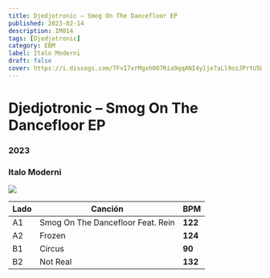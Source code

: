 ```yaml
---
title: Djedjotronic – Smog On The Dancefloor EP
published: 2023-02-14
description: IM014
tags: [Djedjotronic]
category: EBM
label: Italo Moderni
draft: false
cover: https://i.discogs.com/7FvI7xrMgxh007Ria9qqANI4y1je7aLl9ozJPrtU5D4/rs:fit/g:sm/q:90/h:600/w:600/czM6Ly9kaXNjb2dz/LWRhdGFiYXNlLWlt/YWdlcy9SLTI4NDI0/MjU0LTE2OTU5MTA0/MjMtMTM1MC5qcGVn.jpeg
---
```


# Djedjotronic – Smog On The Dancefloor EP

### **2023**

### Italo Moderni

![](https://i.discogs.com/7FvI7xrMgxh007Ria9qqANI4y1je7aLl9ozJPrtU5D4/rs:fit/g:sm/q:90/h:600/w:600/czM6Ly9kaXNjb2dz/LWRhdGFiYXNlLWlt/YWdlcy9SLTI4NDI0/MjU0LTE2OTU5MTA0/MjMtMTM1MC5qcGVn.jpeg)

| Lado | Canción                           | BPM     |
| ---- | --------------------------------- | ------- |
| A1   | Smog On The Dancefloor Feat. Rein | **122** |
| A2   | Frozen                            | **124** |
| B1   | Circus                            | **90** |
| B2   | Not Real                          | **132** |
